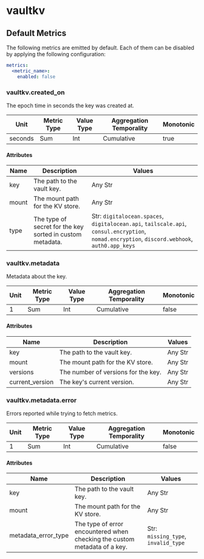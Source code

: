 [comment]: <> (Code generated by mdatagen. DO NOT EDIT.)

# vaultkv

## Default Metrics

The following metrics are emitted by default. Each of them can be disabled by applying the following configuration:

```yaml
metrics:
  <metric_name>:
    enabled: false
```

### vaultkv.created_on

The epoch time in seconds the key was created at.

| Unit | Metric Type | Value Type | Aggregation Temporality | Monotonic |
| ---- | ----------- | ---------- | ----------------------- | --------- |
| seconds | Sum | Int | Cumulative | true |

#### Attributes

| Name | Description | Values |
| ---- | ----------- | ------ |
| key | The path to the vault key. | Any Str |
| mount | The mount path for the KV store. | Any Str |
| type | The type of secret for the key sorted in custom metadata. | Str: ``digitalocean.spaces``, ``digitalocean.api``, ``tailscale.api``, ``consul.encryption``, ``nomad.encryption``, ``discord.webhook``, ``auth0.app_keys`` |

### vaultkv.metadata

Metadata about the key.

| Unit | Metric Type | Value Type | Aggregation Temporality | Monotonic |
| ---- | ----------- | ---------- | ----------------------- | --------- |
| 1 | Sum | Int | Cumulative | false |

#### Attributes

| Name | Description | Values |
| ---- | ----------- | ------ |
| key | The path to the vault key. | Any Str |
| mount | The mount path for the KV store. | Any Str |
| versions | The number of versions for the key. | Any Str |
| current_version | The key's current version. | Any Str |

### vaultkv.metadata.error

Errors reported while trying to fetch metrics.

| Unit | Metric Type | Value Type | Aggregation Temporality | Monotonic |
| ---- | ----------- | ---------- | ----------------------- | --------- |
| 1 | Sum | Int | Cumulative | false |

#### Attributes

| Name | Description | Values |
| ---- | ----------- | ------ |
| key | The path to the vault key. | Any Str |
| mount | The mount path for the KV store. | Any Str |
| metadata_error_type | The type of error encountered when checking the custom metadata of a key. | Str: ``missing_type``, ``invalid_type`` |
